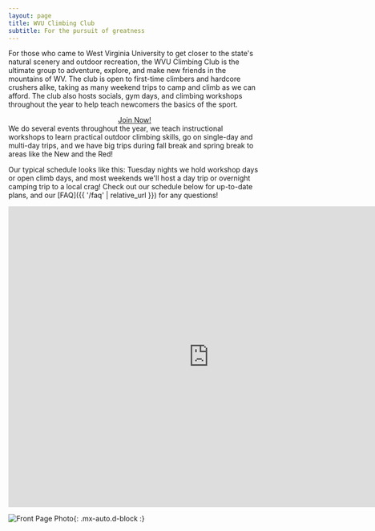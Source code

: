 ```yaml
---
layout: page
title: WVU Climbing Club
subtitle: For the pursuit of greatness
---
```


For those who came to West Virginia University to get closer to the state's natural scenery and outdoor recreation, the WVU Climbing Club is the ultimate group to adventure, explore, and make new friends in the mountains of WV. The club is open to first-time climbers and hardcore crushers alike, taking as many weekend trips to camp and climb as we can afford. The club also hosts socials, gym days, and climbing workshops throughout the year to help teach newcomers the basics of the sport.

<style>
.center {
  display: flex;
  justify-content: center;
  align-items: center;
  background-color: #4CAF50; /* Green */
  border: none;
  color: white;
  padding: 15px 32px;
  text-align: center;
  text-decoration: none;
  font-size: 16px;
}
</style>

<style>
	  .centered {
		text-align: center;
	}
    </style>
<div class="centered">
	<a class="btn btn-success" href="join">Join Now!</a>
</div>
We do several events throughout the year, we teach instructional workshops to learn practical outdoor climbing skills, go on single-day and multi-day trips, and we have big trips during fall break and spring break to areas like the New and the Red!

Our typical schedule looks like this: Tuesday nights we hold workshop days or open climb days, and most weekends we'll host a day trip or overnight camping trip to a local crag! Check out our schedule below for up-to-date plans, and our [FAQ]({{ '/faq' | relative_url }}) for any questions!


<iframe src="https://calendar.google.com/calendar/embed?src=wvuclimbingclub%40gmail.com&ctz=America%2FNew_York" style="border: 0" width="800" height="600" frameborder="0" scrolling="no"></iframe>

![Front Page Photo](https://wvuclimbingclub.github.io/assets/img/frontPagePhoto.png){: .mx-auto.d-block :}
